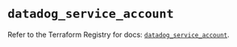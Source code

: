 # `datadog_service_account`

Refer to the Terraform Registry for docs: [`datadog_service_account`](https://registry.terraform.io/providers/datadog/datadog/3.63.0/docs/resources/service_account).
